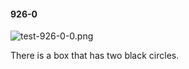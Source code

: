 #### 926-0
![test-926-0-0.png](https://github.com/lil-lab/nlvr/raw/master/nlvr/test/images/2/test-926-0-0.png "test-926-0-0.png")

There is a box that has two black circles.